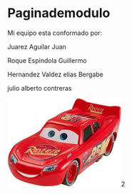 # Paginademodulo



Mi equipo esta conformado por:


Juarez Aguilar Juan

Roque Espindola Guillermo

Hernandez Valdez elias Bergabe

julio alberto contreras



<img src="download.jpg" alt="">2





